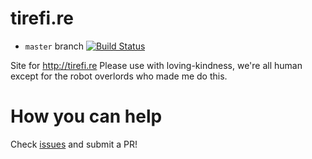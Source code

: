 # tirefi.re

* `master` branch [![Build Status](https://api.travis-ci.org/moutons/tirefi.re.svg?branch=master)](https://travis-ci.org/moutons/tirefi.re)

Site for http://tirefi.re
Please use with loving-kindness, we're all human except for the robot overlords who made me do this.

# How you can help
Check [issues](https://github.com/moutons/tirefi.re/issues) and submit a PR!
